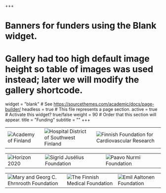 +++
# Banners for funders using the Blank widget.
# Gallery had too high default image height so table of images was used instead; later we will modify the gallery shortcode.
widget = "blank"  # See https://sourcethemes.com/academic/docs/page-builder/
headless = true  # This file represents a page section.
active = true  # Activate this widget? true/false
weight = 90  # Order that this section will appear.
title = "Funding"
subtitle = ""
+++



|   |   |   |
|---|---|---|
|  ![Academy of Finland](/img/akatemia.jpg) | ![Hospital District of Southwest Finland](/img/VSSHP.png) |![Finnish Foundation for Cardiovascular Research](/img/sydansaatio.png)|



|   |   |   |
|---|---|---|
|![Horizon 2020](/img/horizon2020_2.jpg) |  ![Sigrid Jusélius Foundation](/img/juselius-logo2.jpg) | ![Paavo Nurmi Foundation](/img/paavonurmi.png) |



|   |   |   |
|---|---|---|
|![Mary and Georg C. Ehrnrooth Foundation](/img/ehrnrooth2.jpg)| ![The Finnish Medical Foundation](/img/laaketieteensaatio.png) | ![Emil Aaltonen Foundation](/img/eas.png) |

